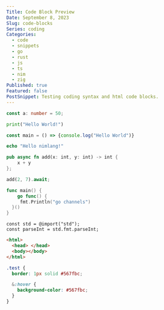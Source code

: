 ```yaml
---
Title: Code Block Preview
Date: September 8, 2023
Slug: code-blocks
Series: coding
Categories:
  - code
  - snippets
  - go
  - rust
  - js
  - ts
  - nim
  - zig
Published: true
Featured: false
PostSnippet: Testing coding syntax and html code blocks.
---
```


```TypeScript
const a: number = 50;
```

```Python
print("Hello World!")
```

```JavaScript
const main = () => {console.log("Hello World")}
```

```nim
echo "Hello nimlang!"
```

```Rust
pub async fn add(x: int, y: int) -> int {
    x + y
};

add(2, 7).await;
```

```go
func main() {
    go func() {
     fmt.Println("go channels")
  }()
}
```

```zig
const std = @import("std");
const parseInt = std.fmt.parseInt;
```

```html
<html>
  <head> </head>
  <body></body>
</html>
```

```scss
.test {
  border: 1px solid #567fbc;

  &:hover {
    background-color: #567fbc;
  }
}
```
